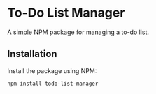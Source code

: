 # To-Do List Manager

A simple NPM package for managing a to-do list.

## Installation

Install the package using NPM:

```bash
npm install todo-list-manager
